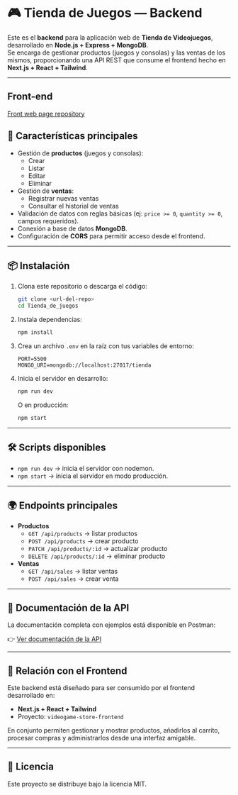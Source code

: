 # 🎮 Tienda de Juegos — Backend

Este es el **backend** para la aplicación web de **Tienda de Videojuegos**, desarrollado en **Node.js + Express + MongoDB**.  
Se encarga de gestionar productos (juegos y consolas) y las ventas de los mismos, proporcionando una API REST que consume el frontend hecho en **Next.js + React + Tailwind**.

---
## Front-end
[Front web page repository](https://github.com/DavidAdolfoGomezUribe/videogame-store-frontend)

## 🚀 Características principales

- Gestión de **productos** (juegos y consolas):
  - Crear
  - Listar
  - Editar
  - Eliminar
- Gestión de **ventas**:
  - Registrar nuevas ventas
  - Consultar el historial de ventas
- Validación de datos con reglas básicas (ej: `price >= 0`, `quantity >= 0`, campos requeridos).
- Conexión a base de datos **MongoDB**.
- Configuración de **CORS** para permitir acceso desde el frontend.

---

## 📦 Instalación

1. Clona este repositorio o descarga el código:
   ```bash
   git clone <url-del-repo>
   cd Tienda_de_juegos
   ```

2. Instala dependencias:
   ```bash
   npm install
   ```

3. Crea un archivo `.env` en la raíz con tus variables de entorno:
   ```env
   PORT=5500
   MONGO_URI=mongodb://localhost:27017/tienda
   ```

4. Inicia el servidor en desarrollo:
   ```bash
   npm run dev
   ```
   O en producción:
   ```bash
   npm start
   ```

---

## 🛠️ Scripts disponibles

- `npm run dev` → inicia el servidor con nodemon.
- `npm start` → inicia el servidor en modo producción.

---

## 🌍 Endpoints principales

- **Productos**
  - `GET /api/products` → listar productos
  - `POST /api/products` → crear producto
  - `PATCH /api/products/:id` → actualizar producto
  - `DELETE /api/products/:id` → eliminar producto
- **Ventas**
  - `GET /api/sales` → listar ventas
  - `POST /api/sales` → crear venta

---

## 📖 Documentación de la API

La documentación completa con ejemplos está disponible en Postman:

👉 [Ver documentación de la API](https://documenter.getpostman.com/view/42985627/2sB3BKEnzF)

---

## 🤝 Relación con el Frontend

Este backend está diseñado para ser consumido por el frontend desarrollado en:

- **Next.js + React + Tailwind**
- Proyecto: `videogame-store-frontend`

En conjunto permiten gestionar y mostrar productos, añadirlos al carrito, procesar compras y administrarlos desde una interfaz amigable.

---

## 📄 Licencia

Este proyecto se distribuye bajo la licencia MIT.
